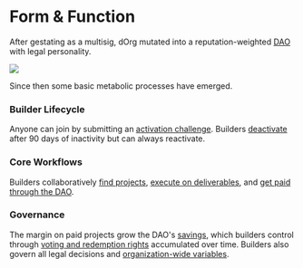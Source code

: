 # Form & Function

After gestating as a multisig, dOrg mutated into a reputation-weighted [DAO](../glossary/web3.md#dao) with legal personality.

![](../.gitbook/assets/artboard.png)

Since then some basic metabolic processes have emerged.

### Builder Lifecycle

Anyone can join by submitting an [activation challenge](../lifecycle/activation.md). Builders [deactivate](../lifecycle/deactivation.md) after 90 days of inactivity but can always reactivate.

### Core Workflows

Builders collaboratively [find projects](../finding-a-project.md), [execute on deliverables](../executing.md), and [get paid through the DAO](../getting-paid.md).

### Governance

The margin on paid projects grow the DAO's [savings](../how-dorg-works/savings.md), which builders control through [voting and redemption rights](../how-dorg-works/rep-and-tokens.md) accumulated over time. Builders also govern all legal decisions and [organization-wide variables](../how-dorg-works/global-variables.md).



